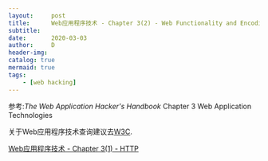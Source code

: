 ```yaml
---
layout:     post
title:      Web应用程序技术 - Chapter 3(2) - Web Functionality and Encoding Schemes
subtitle:   
date:       2020-03-03
author:     D
header-img: 
catalog: true
mermaid: true
tags:
    - [web hacking]
---
```


参考:*The Web Application Hacker's Handbook* 
Chapter 3 Web Application Technologies

关于Web应用程序技术查询建议去[W3C](http://w3.org).

[Web应用程序技术 - Chapter 3(1) - HTTP](https://dm116.github.io/2020/03/02/web-application-technologies)
